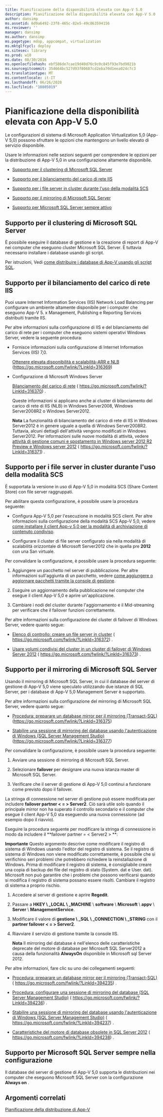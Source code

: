 ```yaml
---
title: Pianificazione della disponibilità elevata con App-V 5.0
description: Pianificazione della disponibilità elevata con App-V 5.0
author: dansimp
ms.assetid: 6d9a6492-23f8-465c-82e5-49c863594156
ms.reviewer: ''
manager: dansimp
ms.author: dansimp
ms.pagetype: mdop, appcompat, virtualization
ms.mktglfcycl: deploy
ms.sitesec: library
ms.prod: w10
ms.date: 08/30/2016
ms.openlocfilehash: ebf586de7cae19d40d76c9c0c845f93e7bd9021b
ms.sourcegitcommit: 354664bc527d93f80687cd2eba70d1eea024c7c3
ms.translationtype: MT
ms.contentlocale: it-IT
ms.lasthandoff: 06/26/2020
ms.locfileid: "10805019"
---
```

# Pianificazione della disponibilità elevata con App-V 5.0


Le configurazioni di sistema di Microsoft Application Virtualization 5,0 (App-V 5,0) possono sfruttare le opzioni che mantengono un livello elevato di servizio disponibile.

Usare le informazioni nelle sezioni seguenti per comprendere le opzioni per la distribuzione di App-V 5,0 in una configurazione altamente disponibile.

-   [Supporto per il clustering di Microsoft SQL Server](#bkmk-sqlcluster)

-   [Supporto per il bilanciamento del carico di rete IIS](#bkmk-iisloadbal)

-   [Supporto per i file server in cluster durante l'uso della modalità SCS](#bkmk-clusterscsmode)

-   [Supporto per il mirroring di Microsoft SQL Server](#bkmk-sqlmirroring)

-   [Supporto per Microsoft SQL Server sempre attivo](#bkmk-sqlalwayson)

## <a href="" id="bkmk-sqlcluster"></a>Supporto per il clustering di Microsoft SQL Server


È possibile eseguire il database di gestione e la creazione di report di App-V nei computer che eseguono cluster Microsoft SQL Server. È tuttavia necessario installare i database usando gli script.

Per istruzioni, Vedi [come distribuire i database di App-V usando gli script SQL](how-to-deploy-the-app-v-databases-by-using-sql-scripts.md).

## <a href="" id="bkmk-iisloadbal"></a>Supporto per il bilanciamento del carico di rete IIS


Puoi usare Internet Information Services (IIS) Network Load Balancing per configurare un ambiente altamente disponibile per i computer che eseguono App-V 5. x Management, Publishing e Reporting Services distribuiti tramite IIS.

Per altre informazioni sulla configurazione di IIS e del bilanciamento del carico di rete per i computer che eseguono sistemi operativi Windows Server, vedere la seguente procedura:

-   Fornisce informazioni sulla configurazione di Internet Information Services (IIS) 7,0.

    [Ottenere elevata disponibilità e scalabilità-ARR e NLB](https://go.microsoft.com/fwlink/?LinkId=316369) (https://go.microsoft.com/fwlink/?LinkId=316369)

-   Configurazione di Microsoft Windows Server

    [Bilanciamento del carico di rete](https://go.microsoft.com/fwlink/?LinkId=316370) ( https://go.microsoft.com/fwlink/?LinkId=316370) .

    Queste informazioni si applicano anche ai cluster di bilanciamento del carico di rete di IIS (NLB) in Windows Server2008, Windows Server2008R2 o Windows Server2012.

    **Nota**  La funzionalità di bilanciamento del carico di rete di IIS in Windows Server2012 è in genere uguale a quella di Windows Server2008R2. Tuttavia, alcuni dettagli dell'attività vengono modificati in Windows Server2012. Per informazioni sulle nuove modalità di attività, vedere [attività di gestione comuni e spostamento in Windows server 2012 R2 Preview e Windows server 2012](https://go.microsoft.com/fwlink/?LinkId=316371) ( https://go.microsoft.com/fwlink/?LinkId=316371) .

     

## <a href="" id="bkmk-clusterscsmode"></a>Supporto per i file server in cluster durante l'uso della modalità SCS


È supportata la versione in uso di App-V 5,0 in modalità SCS (Share Content Store) con file server raggruppati.

Per abilitare questa configurazione, è possibile usare la procedura seguente:

-   Configura App-V 5,0 per l'esecuzione in modalità SCS client. Per altre informazioni sulla configurazione della modalità SCS App-V 5,0, vedere [come installare il client App-v 5,0 per la modalità di archiviazione di contenuto condiviso](how-to-install-the-app-v-50-client-for-shared-content-store-mode.md).

-   Configurare il cluster di file server configurato sia nella modalità di scalabilità orizzontale di Microsoft Server2012 che in quella pre **2012** con una San virtuale.

Per convalidare la configurazione, è possibile usare la procedura seguente:

1.  Aggiungere un pacchetto nel server di pubblicazione. Per altre informazioni sull'aggiunta di un pacchetto, vedere [come aggiungere o aggiornare pacchetti tramite la console di gestione](how-to-add-or-upgrade-packages-by-using-the-management-console-beta-gb18030.md).

2.  Eseguire un aggiornamento della pubblicazione nel computer che esegue il client App-V 5,0 e aprire un'applicazione.

3.  Cambiare i nodi del cluster durante l'aggiornamento e il Mid-streaming per verificare che il failover funzioni correttamente.

Per altre informazioni sulla configurazione dei cluster di failover di Windows Server, vedere quanto segue:

-   [Elenco di controllo: creare un file server in cluster](https://go.microsoft.com/fwlink/?LinkId=316372) ( https://go.microsoft.com/fwlink/?LinkId=316372) .

-   [Usare volumi condivisi del cluster in un cluster di failover di Windows Server 2012](https://go.microsoft.com/fwlink/?LinkId=316373) ( https://go.microsoft.com/fwlink/?LinkId=316373) .

## <a href="" id="bkmk-sqlmirroring"></a>Supporto per il mirroring di Microsoft SQL Server


Usando il mirroring di Microsoft SQL Server, in cui il database del server di gestione di App-V 5,0 viene speculato utilizzando due istanze di SQL Server, per i database di App-V 5,0 Management Server è supportato.

Per altre informazioni sulla configurazione del mirroring di Microsoft SQL Server, vedere quanto segue:

-   [Procedura: preparare un database mirror per il mirroring (Transact-SQL)](https://go.microsoft.com/fwlink/?LinkId=316375) (https://go.microsoft.com/fwlink/?LinkId=316375)

-   [Stabilire una sessione di mirroring del database usando l'autenticazione di Windows (SQL Server Management Studio)](https://go.microsoft.com/fwlink/?LinkId=316377) (https://go.microsoft.com/fwlink/?LinkId=316377)

Per convalidare la configurazione, è possibile usare la procedura seguente:

1.  Avviare una sessione di mirroring di Microsoft SQL Server.

2.  Selezionare **failover** per designare una nuova istanza master di Microsoft SQL Server.

3.  Verificare che il server di gestione di App-V 5,0 continui a funzionare come previsto dopo il failover.

La stringa di connessione nel server di gestione può essere modificata per includere **failover partner &lt; = &gt; Server2**. Ciò sarà utile solo quando il principale mirror non ha superato il controllo secondario e il computer che esegue il client App-V 5,0 sta eseguendo una nuova connessione (ad esempio dopo il riavvio).

Eseguire la procedura seguente per modificare la stringa di connessione in modo da includere il **failover partner = &lt; Server2 &gt; **:

**Importante**  Questo argomento descrive come modificare il registro di sistema di Windows usando l'editor del registro di sistema. Se il registro di sistema di Windows non viene modificato correttamente, è possibile che si verifichino seri problemi che potrebbero richiedere la reinstallazione di Windows. Prima di modificare il registro di sistema, è consigliabile creare una copia di backup dei file del registro di stato (System. dat e User. dat). Microsoft non può garantire che i problemi che possono verificarsi quando si modifica il registro di sistema possano essere risolti. Cambiare il registro di sistema a proprio rischio.

 

1.  Accedere al server di gestione e aprire **Regedit**.

2.  Passare a **HKEY \ _LOCAL \ _MACHINE**  \\  **software**  \\  **Microsoft**  \\  **appv**  \\  **Server**  \\  **ManagementService**.

3.  Modificare il valore di **gestione \ _SQL \ _CONNECTION \ _STRING** con il **partner failover &lt; = &gt; Server2**.

4.  Riavviare il servizio di gestione tramite la console IIS.

    **Nota**  Il mirroring del database è nell'elenco delle caratteristiche deprecate del motore di database per Microsoft SQL Server2012 a causa della funzionalità **AlwaysOn** disponibile in Microsoft sql Server 2012.

     

Per altre informazioni, fare clic su uno dei collegamenti seguenti:

-   [Procedura: preparare un database mirror per il mirroring (Transact-SQL)](https://go.microsoft.com/fwlink/?LinkId=394235) ( https://go.microsoft.com/fwlink/?LinkId=394235) .

-   [Procedura: configurare una sessione di mirroring del database (SQL Server Management Studio)](https://go.microsoft.com/fwlink/?LinkId=394236) ( https://go.microsoft.com/fwlink/?LinkId=394236) .

-   [Stabilire una sessione di mirroring del database usando l'autenticazione di Windows (SQL Server Management Studio)](https://go.microsoft.com/fwlink/?LinkId=394237) ( https://go.microsoft.com/fwlink/?LinkId=394237) .

-   [Caratteristiche del motore di database obsolete in SQL Server 2012](https://go.microsoft.com/fwlink/?LinkId=394238) ( https://go.microsoft.com/fwlink/?LinkId=394238) .

## <a href="" id="bkmk-sqlalwayson"></a>Supporto per Microsoft SQL Server sempre nella configurazione


Il database del server di gestione di App-V 5,0 supporta le distribuzioni nei computer che eseguono Microsoft SQL Server con la configurazione **Always on** .

## Argomenti correlati


[Pianificazione della distribuzione di App-V](planning-to-deploy-app-v.md)

 

 





